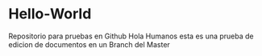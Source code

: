 # Hello-World
Repositorio para pruebas en Github
Hola Humanos esta es una prueba de edicion de documentos en un Branch del Master

